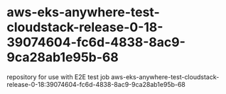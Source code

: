 # aws-eks-anywhere-test-cloudstack-release-0-18-39074604-fc6d-4838-8ac9-9ca28ab1e95b-68
repository for use with E2E test job aws-eks-anywhere-test-cloudstack-release-0-18:39074604-fc6d-4838-8ac9-9ca28ab1e95b-68
